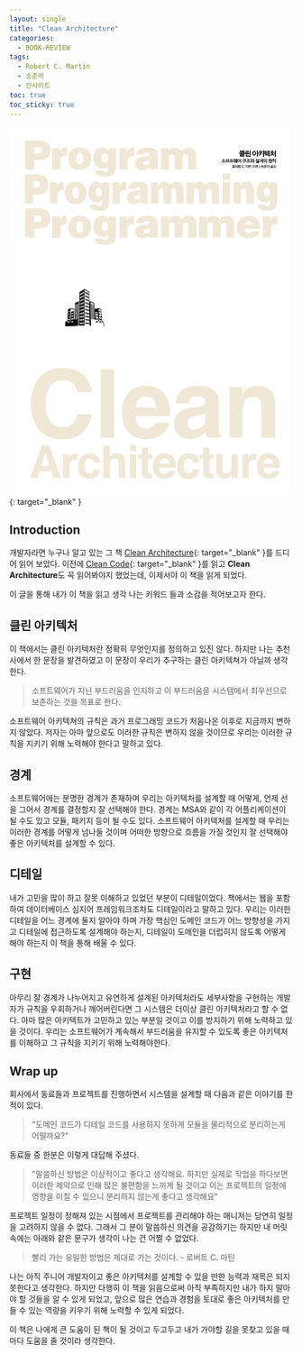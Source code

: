 ```yaml
---
layout: single
title: "Clean Architecture"
categories:
  - BOOK-REVIEW
tags:
  - Robert C. Martin
  - 송준이
  - 인사이트
toc: true
toc_sticky: true
---
```


[![Clean Architecture](/assets/images/books/clean-architecture.jpg)](https://image.aladin.co.kr/product/20232/24/cover500/8966262473_1.jpg){: target="\_blank" }

## Introduction

개발자라면 누구나 알고 있는 그 책 [Clean Architecture](http://www.yes24.com/Product/Goods/77283734){: target="\_blank" }를 드디어 읽어 보았다. 이전에 [Clean Code](http://www.yes24.com/Product/Goods/11681152){: target="\_blank" }를 읽고 **Clean Architecture**도 꼭 읽어봐야지 했었는데, 이제서야 이 책을 읽게 되었다.

이 글을 통해 내가 이 책을 읽고 생각 나는 키워드 들과 소감을 적어보고자 한다.

## 클린 아키텍처

이 책에서는 클린 아키텍처란 정확히 무엇인지를 정의하고 있진 않다. 하지만 나는 추천사에서 한 문장을 발견하였고 이 문장이 우리가 추구하는 클린 아키텍쳐가 아닐까 생각한다.

> 소프트웨어가 지닌 부드러움을 인지하고 이 부드러움을 시스템에서 최우선으로 보존하는 것을 목표로 한다.

소프트웨어 아키텍쳐의 규칙은 과거 프로그래밍 코드가 처음나온 이후로 지금까지 변하지 않았다. 저자는 아마 앞으로도 이러한 규칙은 변하지 않을 것이므로 우리는 이러한 규칙을 지키기 위해 노력해야 한다고 말하고 있다.

## 경계

소프트웨어에는 분명한 경계가 존재하며 우리는 아키텍처를 설계할 때 어떻게, 언제 선을 그어서 경계를 결정할지 잘 선택해야 한다. 경계는 MSA와 같이 각 어플리케이션이 될 수도 있고 모듈, 패키지 등이 될 수도 있다. 소프트웨어 아키텍처를 설계할 때 우리는 이러한 경계를 어떻게 넘나들 것이며 어떠한 방향으로 흐름을 가질 것인지 잘 선택해야 좋은 아키텍처를 설계할 수 있다.

## 디테일

내가 고민을 많이 하고 잘못 이해하고 있었던 부분이 디테일이었다. 책에서는 웹을 포함하여 데이터베이스 심지어 프레임워크조차도 디테일이라고 말하고 있다. 우리는 이러한 디테일을 어느 경계에 둘지 알아야 하며 가장 핵심인 도메인 코드가 어느 방향성을 가지고 디테일에 접근하도록 설계해야 하는지, 디테일이 도메인을 더럽히지 않도록 어떻게 해야 하는지 이 책을 통해 배울 수 있다.

## 구현

아무리 잘 경계가 나누어지고 유연하게 설계된 아키텍처라도 세부사항을 구현하는 개발자가 규칙을 우회하거나 깨어버린다면 그 시스템은 더이상 클린 아키텍처라고 할 수 없다. 아마 많은 아키텍트가 고민하고 있는 부분일 것이고 이를 방지하기 위해 노력하고 있을 것이다. 우리는 소프트웨어가 계속해서 부드러움을 유지할 수 있도록 좋은 아키텍처를 이해하고 그 규칙을 지키기 위해 노력해야한다.

## Wrap up

회사에서 동료들과 프로젝트를 진행하면서 시스템을 설계할 때 다음과 같은 이야기를 한적이 있다.

> "도메인 코드가 디테일 코드를 사용하지 못하게 모듈을 물리적으로 분리하는게 어떨까요?"

동료들 중 한분은 이렇게 대답해 주셨다.

> "말씀하신 방법은 이상적이고 좋다고 생각해요. 하지만 실제로 작업을 하다보면 이러한 제약으로 인해 많은 불편함을 느끼게 될 것이고 이는 프로젝트의 일정에 영향을 미칠 수 있으니 분리하지 않는게 좋다고 생각해요"

프로젝트 일정이 정해져 있는 시점에서 프로젝트를 관리해야 하는 매니저는 당연히 일정을 고려하지 않을 수 없다. 그래서 그 분이 말씀하신 의견을 공감하기는 하지만 내 머릿 속에는 아래와 같은 문구가 생각이 나는 건 어쩔 수 없었다.

> 빨리 가는 유일한 방법은 제대로 가는 것이다. - 로버트 C. 마틴

나는 아직 주니어 개발자이고 좋은 아키텍처를 설계할 수 있을 만한 능력과 재목은 되지 못한다고 생각한다. 하지만 다행히 이 책을 읽음으로써 아직 부족하지만 내가 하지 말아야 할 것들을 알 수 있게 되었고, 앞으로 많은 연습과 경험을 토대로 좋은 아키텍처를 만들 수 있는 역량을 키우기 위해 노력할 수 있게 되었다.

이 책은 나에게 큰 도움이 된 책이 될 것이고 두고두고 내가 가야할 길을 못찾고 있을 때마다 도움을 줄 것이라 생각한다.
